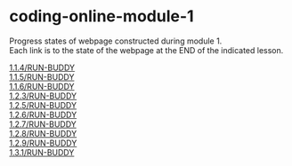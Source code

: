 # coding-online-module-1
Progress states of webpage constructed during module 1.  
Each link is to the state of the webpage at the END of the indicated lesson.  

[1.1.4/RUN-BUDDY](https://tom2u.github.io/coding-online-module-1/1.1.4/RUN-BUDDY)  
[1.1.5/RUN-BUDDY](https://tom2u.github.io/coding-online-module-1/1.1.5/RUN-BUDDY)  
[1.1.6/RUN-BUDDY](https://tom2u.github.io/coding-online-module-1/1.1.6/RUN-BUDDY)  
[1.2.3/RUN-BUDDY](https://tom2u.github.io/coding-online-module-1/1.2.3/RUN-BUDDY)  
[1.2.5/RUN-BUDDY](https://tom2u.github.io/coding-online-module-1/1.2.5/RUN-BUDDY)  
[1.2.6/RUN-BUDDY](https://tom2u.github.io/coding-online-module-1/1.2.6/RUN-BUDDY)  
[1.2.7/RUN-BUDDY](https://tom2u.github.io/coding-online-module-1/1.2.7/RUN-BUDDY)  
[1.2.8/RUN-BUDDY](https://tom2u.github.io/coding-online-module-1/1.2.8/RUN-BUDDY)  
[1.2.9/RUN-BUDDY](https://tom2u.github.io/coding-online-module-1/1.2.9/RUN-BUDDY)  
[1.3.1/RUN-BUDDY](https://tom2u.github.io/coding-online-module-1/1.3.1/RUN-BUDDY)  
